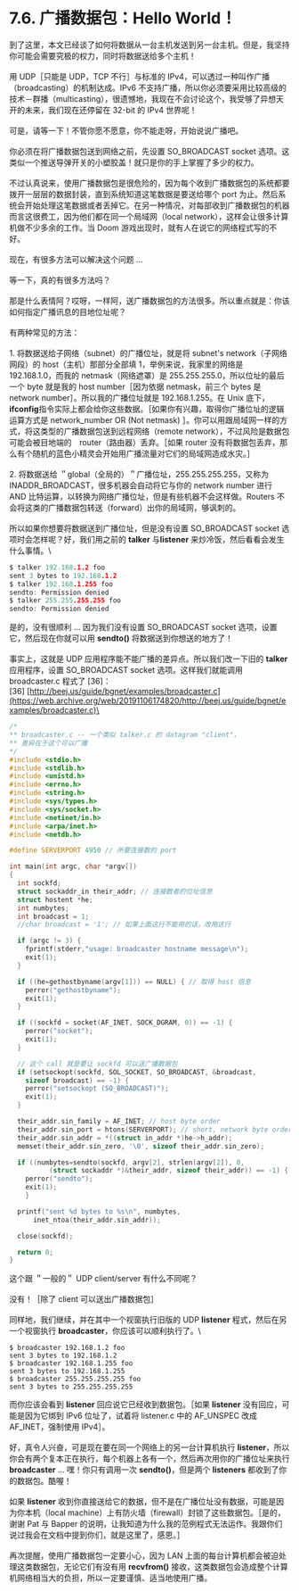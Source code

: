 # 7.6. 广播数据包：Hello World！

到了这里，本文已经谈了如何将数据从一台主机发送到另一台主机。但是，我坚持你可能会需要究极的权力，同时将数据送给多个主机！\
\
用 UDP［只能是 UDP，TCP 不行］与标准的 IPv4，可以透过一种叫作广播（broadcasting）的机制达成。IPv6 不支持广播，所以你必须要采用比较高级的技术－群播（multicasting），很遗憾地，我现在不会讨论这个，我受够了异想天开的未来，我们现在还停留在 32-bit 的 IPv4 世界呢！\
\
可是，请等一下！不管你愿不愿意，你不能走呀，开始说说广播吧。\
\
你必须在将广播数据包送到网络之前，先设置 SO\_BROADCAST socket 选项。这类似一个推送导弹开关的小塑胶盖！就只是你的手上掌握了多少的权力。\
\
不过认真说来，使用广播数据包是很危险的，因为每个收到广播数据包的系统都要拨开一层层的数据封装，直到系统知道这笔数据是要送给哪个 port 为止。然后系统会开始处理这笔数据或者丢掉它。在另一种情况，对每部收到广播数据包的机器而言这很费工，因为他们都在同一个局域网（local network），这样会让很多计算机做不少多余的工作。当 Doom 游戏出现时，就有人在说它的网络程式写的不好。\
\
现在，有很多方法可以解决这个问题 ... \
\
等一下，真的有很多方法吗？\
\
那是什么表情阿？哎呀，一样阿，送广播数据包的方法很多。所以重点就是：你该如何指定广播讯息的目地位址呢？\
\
有两种常见的方法：\
\
1\. 将数据送给子网络（subnet）的广播位址，就是将 subnet's network（子网络网段）的 host（主机）那部分全部填 1，举例来说，我家里的网络是 192.168.1.0，而我的 netmask（网络遮罩）是 255.255.255.0，所以位址的最后一个 byte 就是我的 host number［因为依据 netmask，前三个 bytes 是 network number］。所以我的广播位址就是 192.168.1.255。在 Unix 底下，**ifconfig**指令实际上都会给你这些数据。［如果你有兴趣，取得你广播位址的逻辑运算方式是 network\_number OR (Not netmask) ］。你可以用跟局域网一样的方式，将这类型的广播数据包送到远程网络（remote network），不过风险是数据包可能会被目地端的　router（路由器）丢弃。［如果 router 没有将数据包丢弃，那么有个随机的蓝色小精灵会开始用广播流量对它们的局域网造成水灾。］\
\
2\. 将数据送给 ＂global（全局的）＂广播位址，255.255.255.255，又称为 INADDR\_BROADCAST，很多机器会自动将它与你的 network number 进行 AND 比特运算，以转换为网络广播位址，但是有些机器不会这样做。Routers 不会将这类的广播数据包转送（forward）出你的局域网，够讽刺的。\
\
所以如果你想要将数据送到广播位址，但是没有设置 SO\_BROADCAST socket 选项时会怎样呢？好，我们用之前的 **talker** 与**listener** 来炒冷饭，然后看看会发生什么事情。\


```c
$ talker 192.168.1.2 foo
sent 3 bytes to 192.168.1.2
$ talker 192.168.1.255 foo
sendto: Permission denied
$ talker 255.255.255.255 foo
sendto: Permission denied
```

是的，没有很顺利 ... 因为我们没有设置 SO\_BROADCAST socket 选项，设置它，然后现在你就可以用 **sendto()** 将数据送到你想送的地方了！\
\
事实上，这就是 UDP 应用程序能不能广播的差异点。所以我们改一下旧的 **talker** 应用程序，设置 SO\_BROADCAST socket 选项。这样我们就能调用 broadcaster.c 程式了 \[36]：\
\[36] [http://beej.us/guide/bgnet/examples/broadcaster.c](https://web.archive.org/web/20191106174820/http://beej.us/guide/bgnet/examples/broadcaster.c)\


```c
/*
** broadcaster.c -- 一个类似 talker.c 的 datagram "client"，
** 差异在于这个可以广播
*/
#include <stdio.h>
#include <stdlib.h>
#include <unistd.h>
#include <errno.h>
#include <string.h>
#include <sys/types.h>
#include <sys/socket.h>
#include <netinet/in.h>
#include <arpa/inet.h>
#include <netdb.h>

#define SERVERPORT 4950 // 所要连接数的 port

int main(int argc, char *argv[])
{
  int sockfd;
  struct sockaddr_in their_addr; // 连接数者的位址信息
  struct hostent *he;
  int numbytes;
  int broadcast = 1;
  //char broadcast = '1'; // 如果上面这行不能用的话，改用这行

  if (argc != 3) {
    fprintf(stderr,"usage: broadcaster hostname message\n");
    exit(1);
  }

  if ((he=gethostbyname(argv[1])) == NULL) { // 取得 host 信息
    perror("gethostbyname");
    exit(1);
  }

  if ((sockfd = socket(AF_INET, SOCK_DGRAM, 0)) == -1) {
    perror("socket");
    exit(1);
  }

  // 这个 call 就是要让 sockfd 可以送广播数据包
  if (setsockopt(sockfd, SOL_SOCKET, SO_BROADCAST, &broadcast,
    sizeof broadcast) == -1) {
    perror("setsockopt (SO_BROADCAST)");
    exit(1);
  }

  their_addr.sin_family = AF_INET; // host byte order
  their_addr.sin_port = htons(SERVERPORT); // short, network byte order
  their_addr.sin_addr = *((struct in_addr *)he->h_addr);
  memset(their_addr.sin_zero, '\0', sizeof their_addr.sin_zero);

  if ((numbytes=sendto(sockfd, argv[2], strlen(argv[2]), 0,
          (struct sockaddr *)&their_addr, sizeof their_addr)) == -1) {
    perror("sendto");
    exit(1);
    }

  printf("sent %d bytes to %s\n", numbytes,
      inet_ntoa(their_addr.sin_addr));

  close(sockfd);

  return 0;
}
```

这个跟 ＂一般的＂ UDP client/server 有什么不同呢？\
\
没有！［除了 client 可以送出广播数据包］\
\
同样地，我们继续，并在其中一个视窗执行旧版的 UDP **listener** 程式，然后在另一个视窗执行 **broadcaster**，你应该可以顺利执行了。\


```shell
$ broadcaster 192.168.1.2 foo
sent 3 bytes to 192.168.1.2
$ broadcaster 192.168.1.255 foo
sent 3 bytes to 192.168.1.255
$ broadcaster 255.255.255.255 foo
sent 3 bytes to 255.255.255.255
```

而你应该会看到 **listener** 回应说它已经收到数据包。［如果 **listener** 没有回应，可能是因为它绑到 IPv6 位址了，试着将 listener.c 中的 AF\_UNSPEC 改成 AF\_INET，强制使用 IPv4］。\
\
好，真令人兴奋，可是现在要在同一个网络上的另一台计算机执行 **listener**，所以你会有两个复本正在执行，每个机器上各有一个，然后再次用你的广播位址来执行 **broadcaster** ... 嘿！你只有调用一次 **sendto()**，但是两个 **listeners** 都收到了你的数据包。酷喔！\
\
如果 **listener** 收到你直接送给它的数据，但不是在广播位址没有数据，可能是因为你本机（local machine）上有防火墙（firewall）封锁了这些数据包。［是的，谢谢 Pat 与 Bapper 的说明，让我知道为什么我的范例程式无法运作。我跟你们说过我会在文档中提到你们，就是这里了，感恩。］\
\
再次提醒，使用广播数据包一定要小心，因为 LAN 上面的每台计算机都会被迫处理这类数据包，无论它们有没有用 **recvfrom()** 接收，这类数据包会造成整个计算机网络相当大的负担，所以一定要谨慎、适当地使用广播。
